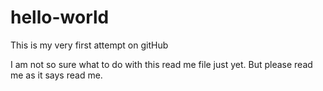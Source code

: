 # hello-world
This is my very first attempt on gitHub

I am not so sure what to do with this read me file just yet. But please read me as it says read me.

